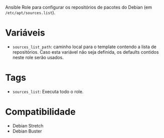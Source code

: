 Ansible Role para configurar os repositórios de pacotes do Debian (em
`/etc/apt/sources.list`).

# Variáveis

- `sources_list_path`: caminho local para o template contendo a lista de
  repositórios. Caso esta variável não seja definida, os defaults contidos
  neste role serão usados.

# Tags

- `sources_list`: Executa todo o role.

# Compatibilidade

- Debian Stretch
- Debian Buster
